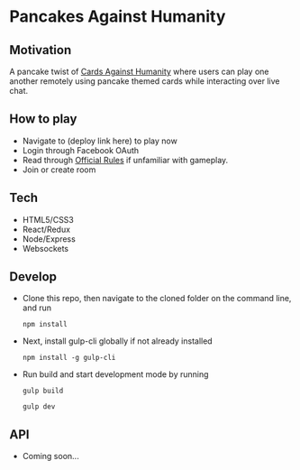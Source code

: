 # Pancakes Against Humanity

## Motivation
A pancake twist of [Cards Against Humanity](https://www.cardsagainsthumanity.com/) where users can play one another remotely using pancake themed cards while interacting over live chat.

## How to play
- Navigate to (deploy link here) to play now
- Login through Facebook OAuth
- Read through [Official Rules](http://s3.amazonaws.com/cah/CAH_Rules.pdf) if unfamiliar with gameplay.
- Join or create room

## Tech
- HTML5/CSS3
- React/Redux
- Node/Express
- Websockets

## Develop
- Clone this repo, then navigate to the cloned folder on the command line, and run

  ```npm install```

- Next, install gulp-cli globally if not already installed

  ```npm install -g gulp-cli```

- Run build and start development mode by running

  ```gulp build```

  ```gulp dev```

## API
- Coming soon...
